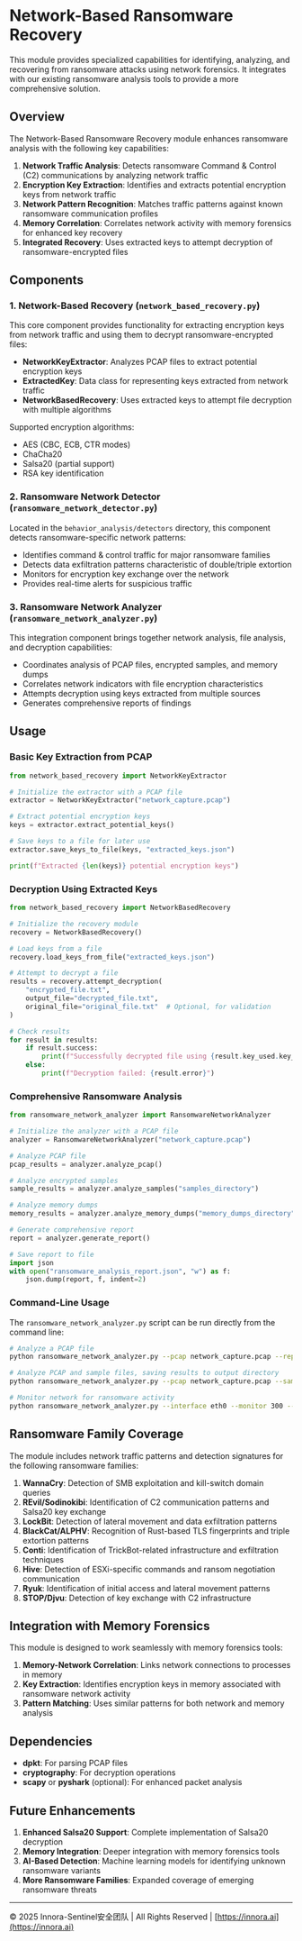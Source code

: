 # Network-Based Ransomware Recovery

This module provides specialized capabilities for identifying, analyzing, and recovering from ransomware attacks using network forensics. It integrates with our existing ransomware analysis tools to provide a more comprehensive solution.

## Overview

The Network-Based Ransomware Recovery module enhances ransomware analysis with the following key capabilities:

1. **Network Traffic Analysis**: Detects ransomware Command & Control (C2) communications by analyzing network traffic
2. **Encryption Key Extraction**: Identifies and extracts potential encryption keys from network traffic
3. **Network Pattern Recognition**: Matches traffic patterns against known ransomware communication profiles
4. **Memory Correlation**: Correlates network activity with memory forensics for enhanced key recovery
5. **Integrated Recovery**: Uses extracted keys to attempt decryption of ransomware-encrypted files

## Components

### 1. Network-Based Recovery (`network_based_recovery.py`)

This core component provides functionality for extracting encryption keys from network traffic and using them to decrypt ransomware-encrypted files:

- **NetworkKeyExtractor**: Analyzes PCAP files to extract potential encryption keys
- **ExtractedKey**: Data class for representing keys extracted from network traffic
- **NetworkBasedRecovery**: Uses extracted keys to attempt file decryption with multiple algorithms

Supported encryption algorithms:
- AES (CBC, ECB, CTR modes)
- ChaCha20
- Salsa20 (partial support)
- RSA key identification

### 2. Ransomware Network Detector (`ransomware_network_detector.py`)

Located in the `behavior_analysis/detectors` directory, this component detects ransomware-specific network patterns:

- Identifies command & control traffic for major ransomware families
- Detects data exfiltration patterns characteristic of double/triple extortion
- Monitors for encryption key exchange over the network
- Provides real-time alerts for suspicious traffic

### 3. Ransomware Network Analyzer (`ransomware_network_analyzer.py`)

This integration component brings together network analysis, file analysis, and decryption capabilities:

- Coordinates analysis of PCAP files, encrypted samples, and memory dumps
- Correlates network indicators with file encryption characteristics
- Attempts decryption using keys extracted from multiple sources
- Generates comprehensive reports of findings

## Usage

### Basic Key Extraction from PCAP

```python
from network_based_recovery import NetworkKeyExtractor

# Initialize the extractor with a PCAP file
extractor = NetworkKeyExtractor("network_capture.pcap")

# Extract potential encryption keys
keys = extractor.extract_potential_keys()

# Save keys to a file for later use
extractor.save_keys_to_file(keys, "extracted_keys.json")

print(f"Extracted {len(keys)} potential encryption keys")
```

### Decryption Using Extracted Keys

```python
from network_based_recovery import NetworkBasedRecovery

# Initialize the recovery module
recovery = NetworkBasedRecovery()

# Load keys from a file
recovery.load_keys_from_file("extracted_keys.json")

# Attempt to decrypt a file
results = recovery.attempt_decryption(
    "encrypted_file.txt", 
    output_file="decrypted_file.txt",
    original_file="original_file.txt"  # Optional, for validation
)

# Check results
for result in results:
    if result.success:
        print(f"Successfully decrypted file using {result.key_used.key_type} key")
    else:
        print(f"Decryption failed: {result.error}")
```

### Comprehensive Ransomware Analysis

```python
from ransomware_network_analyzer import RansomwareNetworkAnalyzer

# Initialize the analyzer with a PCAP file
analyzer = RansomwareNetworkAnalyzer("network_capture.pcap")

# Analyze PCAP file
pcap_results = analyzer.analyze_pcap()

# Analyze encrypted samples
sample_results = analyzer.analyze_samples("samples_directory")

# Analyze memory dumps
memory_results = analyzer.analyze_memory_dumps("memory_dumps_directory")

# Generate comprehensive report
report = analyzer.generate_report()

# Save report to file
import json
with open("ransomware_analysis_report.json", "w") as f:
    json.dump(report, f, indent=2)
```

### Command-Line Usage

The `ransomware_network_analyzer.py` script can be run directly from the command line:

```bash
# Analyze a PCAP file
python ransomware_network_analyzer.py --pcap network_capture.pcap --report report.json

# Analyze PCAP and sample files, saving results to output directory
python ransomware_network_analyzer.py --pcap network_capture.pcap --samples ./samples --output ./output

# Monitor network for ransomware activity
python ransomware_network_analyzer.py --interface eth0 --monitor 300 --report report.json
```

## Ransomware Family Coverage

The module includes network traffic patterns and detection signatures for the following ransomware families:

1. **WannaCry**: Detection of SMB exploitation and kill-switch domain queries
2. **REvil/Sodinokibi**: Identification of C2 communication patterns and Salsa20 key exchange
3. **LockBit**: Detection of lateral movement and data exfiltration patterns
4. **BlackCat/ALPHV**: Recognition of Rust-based TLS fingerprints and triple extortion patterns
5. **Conti**: Identification of TrickBot-related infrastructure and exfiltration techniques
6. **Hive**: Detection of ESXi-specific commands and ransom negotiation communication
7. **Ryuk**: Identification of initial access and lateral movement patterns
8. **STOP/Djvu**: Detection of key exchange with C2 infrastructure

## Integration with Memory Forensics

This module is designed to work seamlessly with memory forensics tools:

1. **Memory-Network Correlation**: Links network connections to processes in memory
2. **Key Extraction**: Identifies encryption keys in memory associated with ransomware network activity
3. **Pattern Matching**: Uses similar patterns for both network and memory analysis

## Dependencies

- **dpkt**: For parsing PCAP files
- **cryptography**: For decryption operations
- **scapy** or **pyshark** (optional): For enhanced packet analysis

## Future Enhancements

1. **Enhanced Salsa20 Support**: Complete implementation of Salsa20 decryption
2. **Memory Integration**: Deeper integration with memory forensics tools
3. **AI-Based Detection**: Machine learning models for identifying unknown ransomware variants
4. **More Ransomware Families**: Expanded coverage of emerging ransomware threats

---

© 2025 Innora-Sentinel安全团队 | All Rights Reserved | [https://innora.ai](https://innora.ai)